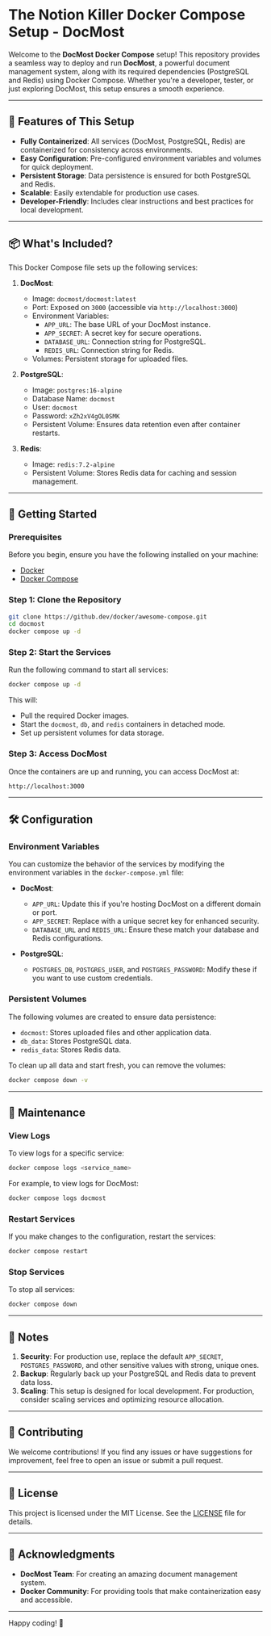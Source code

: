 #  The Notion Killer Docker Compose Setup - DocMost 

Welcome to the **DocMost Docker Compose** setup! This repository provides a seamless way to deploy and run **DocMost**, a powerful document management system, along with its required dependencies (PostgreSQL and Redis) using Docker Compose. Whether you're a developer, tester, or just exploring DocMost, this setup ensures a smooth experience.

---

## 🌟 Features of This Setup

- **Fully Containerized**: All services (DocMost, PostgreSQL, Redis) are containerized for consistency across environments.
- **Easy Configuration**: Pre-configured environment variables and volumes for quick deployment.
- **Persistent Storage**: Data persistence is ensured for both PostgreSQL and Redis.
- **Scalable**: Easily extendable for production use cases.
- **Developer-Friendly**: Includes clear instructions and best practices for local development.

---

## 📦 What's Included?

This Docker Compose file sets up the following services:

1. **DocMost**:
   - Image: `docmost/docmost:latest`
   - Port: Exposed on `3000` (accessible via `http://localhost:3000`)
   - Environment Variables:
     - `APP_URL`: The base URL of your DocMost instance.
     - `APP_SECRET`: A secret key for secure operations.
     - `DATABASE_URL`: Connection string for PostgreSQL.
     - `REDIS_URL`: Connection string for Redis.
   - Volumes: Persistent storage for uploaded files.

2. **PostgreSQL**:
   - Image: `postgres:16-alpine`
   - Database Name: `docmost`
   - User: `docmost`
   - Password: `xZh2xV4gOL0SMK`
   - Persistent Volume: Ensures data retention even after container restarts.

3. **Redis**:
   - Image: `redis:7.2-alpine`
   - Persistent Volume: Stores Redis data for caching and session management.

---

## 🚀 Getting Started

### Prerequisites

Before you begin, ensure you have the following installed on your machine:

- [Docker](https://www.docker.com/get-started)
- [Docker Compose](https://docs.docker.com/compose/install/)

### Step 1: Clone the Repository

```bash
git clone https://github.dev/docker/awesome-compose.git
cd docmost
docker compose up -d
```

### Step 2: Start the Services

Run the following command to start all services:

```bash
docker compose up -d
```

This will:
- Pull the required Docker images.
- Start the `docmost`, `db`, and `redis` containers in detached mode.
- Set up persistent volumes for data storage.

### Step 3: Access DocMost

Once the containers are up and running, you can access DocMost at:

```
http://localhost:3000
```

---

## 🛠️ Configuration

### Environment Variables

You can customize the behavior of the services by modifying the environment variables in the `docker-compose.yml` file:

- **DocMost**:
  - `APP_URL`: Update this if you're hosting DocMost on a different domain or port.
  - `APP_SECRET`: Replace with a unique secret key for enhanced security.
  - `DATABASE_URL` and `REDIS_URL`: Ensure these match your database and Redis configurations.

- **PostgreSQL**:
  - `POSTGRES_DB`, `POSTGRES_USER`, and `POSTGRES_PASSWORD`: Modify these if you want to use custom credentials.

### Persistent Volumes

The following volumes are created to ensure data persistence:

- `docmost`: Stores uploaded files and other application data.
- `db_data`: Stores PostgreSQL data.
- `redis_data`: Stores Redis data.

To clean up all data and start fresh, you can remove the volumes:

```bash
docker compose down -v
```

---

## 🧰 Maintenance

### View Logs

To view logs for a specific service:

```bash
docker compose logs <service_name>
```

For example, to view logs for DocMost:

```bash
docker compose logs docmost
```

### Restart Services

If you make changes to the configuration, restart the services:

```bash
docker compose restart
```

### Stop Services

To stop all services:

```bash
docker compose down
```

---

## 📝 Notes

1. **Security**: For production use, replace the default `APP_SECRET`, `POSTGRES_PASSWORD`, and other sensitive values with strong, unique ones.
2. **Backup**: Regularly back up your PostgreSQL and Redis data to prevent data loss.
3. **Scaling**: This setup is designed for local development. For production, consider scaling services and optimizing resource allocation.

---

## 🤝 Contributing

We welcome contributions! If you find any issues or have suggestions for improvement, feel free to open an issue or submit a pull request.

---

## 📄 License

This project is licensed under the MIT License. See the [LICENSE](LICENSE) file for details.

---

## 🙏 Acknowledgments

- **DocMost Team**: For creating an amazing document management system.
- **Docker Community**: For providing tools that make containerization easy and accessible.

---

Happy coding! 🚀